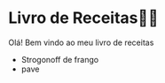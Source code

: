 # Livro de Receitas:woman_cook:

Olá! Bem vindo ao meu livro de receitas

- Strogonoff de frango
- pave